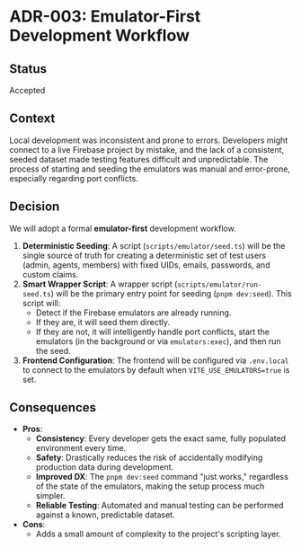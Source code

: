 # ADR-003: Emulator-First Development Workflow

## Status

Accepted

## Context

Local development was inconsistent and prone to errors. Developers might connect to a live Firebase project by mistake, and the lack of a consistent, seeded dataset made testing features difficult and unpredictable. The process of starting and seeding the emulators was manual and error-prone, especially regarding port conflicts.

## Decision

We will adopt a formal **emulator-first** development workflow.

1.  **Deterministic Seeding**: A script (`scripts/emulator/seed.ts`) will be the single source of truth for creating a deterministic set of test users (admin, agents, members) with fixed UIDs, emails, passwords, and custom claims.
2.  **Smart Wrapper Script**: A wrapper script (`scripts/emulator/run-seed.ts`) will be the primary entry point for seeding (`pnpm dev:seed`). This script will:
    - Detect if the Firebase emulators are already running.
    - If they are, it will seed them directly.
    - If they are not, it will intelligently handle port conflicts, start the emulators (in the background or via `emulators:exec`), and then run the seed.
3.  **Frontend Configuration**: The frontend will be configured via `.env.local` to connect to the emulators by default when `VITE_USE_EMULATORS=true` is set.

## Consequences

- **Pros**:
  - **Consistency**: Every developer gets the exact same, fully populated environment every time.
  - **Safety**: Drastically reduces the risk of accidentally modifying production data during development.
  - **Improved DX**: The `pnpm dev:seed` command "just works," regardless of the state of the emulators, making the setup process much simpler.
  - **Reliable Testing**: Automated and manual testing can be performed against a known, predictable dataset.
- **Cons**:
  - Adds a small amount of complexity to the project's scripting layer.
